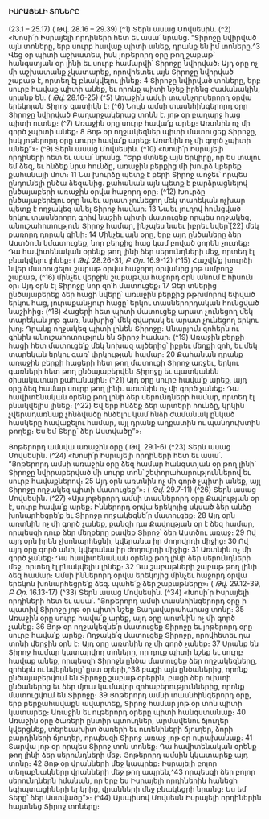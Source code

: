 
#### ԻՍՐԱՅԵԼԻ ՏՈՆԵՐԸ

(23.1 – 25.17)
( Թվ. 28.16 – 29.39)
(^1) Տերն ասաց Մովսեսին. (^2) «Խոսի՛ր Իսրայելի որդիների հետ եւ ասա՛ նրանց. “Տիրոջը նվիրված այն տոները, երբ
սուրբ հավաք պիտի անեք, դրանք են իմ տոները.^3 Վեց օր պիտի աշխատես, իսկ յոթերորդ օրը թող շաբաթ՝ հանգստյան
օր լինի եւ սուրբ համարվի՝ Տիրոջը նվիրված։ Այդ օրը ոչ մի աշխատանք չկատարեք, որովհետեւ այն Տիրոջը նվիրված
շաբաթ է, որտեղ էլ բնակվելու լինեք։ 4 Տիրոջը նվիրված տոները, երբ սուրբ հավաք պիտի անեք, եւ որոնք պիտի նշեք
իրենց ժամանակին, սրանք են.
( _Թվ_. 28.16-25)
(^5) Առաջին ամսի տասնչորսերորդ օրվա երեկոյան Տիրոջ զատիկն է։
(^6) Նույն ամսի տասնհինգերորդ օրը Տիրոջը նվիրված Բաղարջակերաց տոնն է. յոթ օր բաղարջ հաց պիտի ուտեք։
(^7) Առաջին օրը սուրբ հավա՛ք արեք։ Առտնին ոչ մի գործ չպիտի անեք։ 8 Յոթ օր ողջակեզներ պիտի մատուցեք Տիրոջը,
իսկ յոթերորդ օրը սուրբ հավա՛ք արեք։ Առտնին ոչ մի գործ չպիտի անեք”»։
(^9) Տերն ասաց Մովսեսին. (^10) «Խոսի՛ր Իսրայելի որդիների հետ եւ ասա՛ նրանց. “Երբ մտնեք այն երկիրը, որ ես տալու
եմ ձեզ, եւ հնձեք նրա հունձը, առաջին բերքից մի խուրձ կբերեք քահանայի մոտ։ 11 Նա խուրձը պետք է բերի Տիրոջ առջեւ՝
որպես ընդունելի ընծա ձեզանից. քահանան այն պետք է բարձրացնելով ընծայաբերի առաջին օրվա հաջորդ օրը։
(^12) Խուրձը ընծայաբերելու օրը նաեւ արատ չունեցող մեկ տարեկան ոչխար պետք է ողջակեզ անել Տիրոջ համար։ 13 Նաեւ
յուղով հունցված երկու տասներորդ գրիվ նաշիհ պիտի մատուցեք որպես ողջակեզ, անուշահոտություն Տիրոջ համար,
ինչպես նաեւ իբրեւ նվեր՝[22] մեկ քառորդ դորակ գինի։ 14 Մինչեւ այն օրը, երբ այդ ընծաները ձեր Աստծուն կմատուցեք,
նոր բերքից հաց կամ բոված ցորեն չուտեք։ Դա հավիտենական օրենք թող լինի ձեր սերունդների մեջ, որտեղ էլ
բնակվելու լինեք։
( _Թվ_. 28.26-31, _Բ Օր_. 16.9-12)
(^15) Հաշվե՛ք խուրձի նվեր մատուցելու շաբաթ օրվա հաջորդ օրվանից յոթ ամբողջ շաբաթ, (^16) մինչեւ վերջին շաբաթվա
հաջորդ օրն անում է հիսուն օր։ Այդ օրն էլ Տիրոջը նոր զո՛հ մատուցեք։ 17 Ձեր տներից ընծայաբերեք ձեր հացի նվերը՝
առաջին բերքից թթխմորով եփված երկու հաց, յուրաքանչյուր հացը՝ երկու տասներորդական հունցված նաշիհից։
(^18) Հացերի հետ պիտի մատուցեք արատ չունեցող մեկ տարեկան յոթ գառ, նախրից՝ մեկ զվարակ եւ արատ չունեցող երկու
խոյ։ Դրանք ողջակեզ պիտի լինեն Տիրոջը։ Անարյուն զոհերն ու գինին անուշահոտություն են Տիրոջ համար։
(^19) Առաջին բերքի հացի հետ մատուցե՛ք մեկ նոխազ այծերից՝ իբրեւ մեղքի զոհ, եւ մեկ տարեկան երկու գառ՝
փրկության համար։ 20 Քահանան դրանք առաջին բերքի հացերի հետ թող մատուցի Տիրոջ առջեւ, երկու գառների հետ
թող ընծայաբերվեն Տիրոջը եւ պատկանեն ծիսակատար քահանային։
(^21) Այդ օրը սուրբ հավա՛ք արեք, այդ օրը ձեզ համար սուրբ թող լինի. առտնին ոչ մի գործ չանեք։ Դա հավիտենական
օրենք թող լինի ձեր սերունդների համար, որտեղ էլ բնակվելիս լինեք։
(^22) Եվ երբ հնձեք ձեր արտերի հունձը, կրկին չվերադառնաք չհնձվածը հնձելու կամ հնձի ժամանակ ընկած հասկերը
հավաքելու համար, այլ դրանք աղքատին ու պանդուխտին թողեք։ Ես եմ Տերը՝ ձեր Աստվածը”»։


Յոթերորդ ամսվա առաջին օրը
( Թվ. 29.1-6)
(^23) Տերն ասաց Մովսեսին. (^24) «Խոսի՛ր Իսրայելի որդիների հետ եւ ասա՛. “Յոթերորդ ամսի առաջին օրը ձեզ համար
հանգստյան օր թող լինի՝ Տիրոջը նվիրաբերված մի սուրբ տոն՝ շեփորահարություններով եւ սուրբ հավաքներով։ 25 Այդ
օրն առտնին ոչ մի գործ չպիտի անեք, այլ Տիրոջը ողջակեզ պիտի մատուցեք”»։
( _Թվ_. 29.7-11)
(^26) Տերն ասաց Մովսեսին. (^27) «Այս յոթերորդ ամսի տասներորդ օրը Քավության օր է, սուրբ հավա՛ք արեք։ Իններորդ
օրվա երեկոյից սկսած ձեր անձը խոնարհեցրե՛ք եւ Տիրոջը ողջակեզնե՛ր մատուցեք։ 28 Այդ օրն առտնին ոչ մի գործ չանեք,
քանզի դա Քավության օր է ձեզ համար, որպեսզի դուք ձեր մեղքերը քավեք Տիրոջ՝ ձեր Աստծու առաջ։ 29 Ով այդ օրն
իրեն չխոնարհեցնի, կվերանա իր ժողովրդի միջից։ 30 Ով այդ օրը գործ անի, կվերանա իր ժողովրդի միջից։ 31 Առտնին ոչ
մի գործ չանեք։ Դա հավիտենական օրենք թող լինի ձեր սերունդների մեջ, որտեղ էլ բնակվելիս լինեք։ 32 Դա շաբաթների
շաբաթ թող լինի ձեզ համար։ Ամսի իններորդ օրվա երեկոյից մինչեւ հաջորդ օրվա երեկոն խոնարհեցրե՛ք ձեզ. պահե՛ք
ձեր շաբաթները»։
( _Թվ_. 29.12-39, _Բ Օր_. 16.13-17)
(^33) Տերն ասաց Մովսեսին. (^34) «Խոսի՛ր Իսրայելի որդիների հետ եւ ասա՛. “Յոթերորդ ամսի տասնհինգերորդ օրը ի
պատիվ Տիրոջը յոթ օր պիտի նշեք Տաղավարահարաց տոնը։ 35 Առաջին օրը սուրբ հավա՛ք արեք, այդ օրը առտնին ոչ մի
գործ չանեք։ 36 Յոթ օր ողջակեզնե՛ր մատուցեք Տիրոջը եւ յոթերորդ օրը սուրբ հավա՛ք արեք։ Ողջակե՛զ մատուցեք
Տիրոջը, որովհետեւ դա տոնի վերջին օրն է։ Այդ օրը առտնին ոչ մի գործ չանեք։ 37 Սրանք են Տիրոջ համար կատարվող
տոները, որ դուք պիտի նշեք եւ սուրբ հավաք անեք, որպեսզի Տիրոջն ընծա մատուցեք ձեր ողջակեզները, զոհերն ու
նվերները՝ ըստ օրերի,^38 բացի այն ընծաներից, որոնք ընծայաբերվում են Տիրոջը շաբաթ օրերին, բացի ձեր ուխտի
ընծաներից եւ ձեր մյուս կամավոր զոհաբերություններից, որոնք մատուցվում են Տիրոջը։ 39 Յոթերորդ ամսի
տասնհինգերորդ օրը, երբ բերքահավաքն ավարտեք, Տիրոջ համար յոթ օր տոն պիտի կատարեք։ Առաջին եւ ութերորդ
օրերը պիտի հանգստանաք։ 40 Առաջին օրը ծառերի ընտիր պտուղներ, արմավենու ճյուղեր կվերցնեք, տերեւախիտ
ծառերի եւ ուռենիների ճյուղեր, ձորի բարդիների ճյուղեր, որպեսզի Տիրոջ առաջ յոթ օր ուրախանաք։ 41 Տարվա յոթ օր
որպես Տիրոջ տոն տոնեք։ Դա հավիտենական օրենք թող լինի ձեր սերունդների մեջ։ Յոթերորդ ամսին կկատարեք այդ
տոնը։ 42 Յոթ օր վրանների մեջ կապրեք։ Իսրայելի բոլոր տեղաբնակները վրանների մեջ թող ապրեն,^43 որպեսզի ձեր
բոլոր սերունդներն իմանան, որ երբ ես Իսրայելի որդիներին հանեցի եգիպտացիների երկրից, վրանների մեջ բնակեցրի
նրանց։ Ես եմ Տերը՝ ձեր Աստվածը”»։
(^44) Այսպիսով Մովսեսն Իսրայելի որդիներին հայտնեց Տիրոջ տոները։
